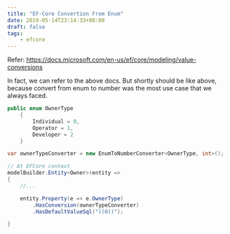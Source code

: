 ```yaml
---
title: "EF-Core Convertion From Enum"
date: 2019-05-14T23:14:33+08:00
draft: false
tags:
    - efcore
---
```


Refer: https://docs.microsoft.com/en-us/ef/core/modeling/value-conversions

In fact, we can refer to the above docs. But shortly should be like above, because convert from enum to number was the most use case that we always faced.

``` csharp
public enum OwnerType
    {
        Individual = 0,
        Operator = 1,
        Developer = 2
    }

var ownerTypeConverter = new EnumToNumberConverter<OwnerType, int>();

// At EFCore context
modelBuilder.Entity<Owner>(entity =>
{
    //...

    entity.Property(e => e.OwnerType)
        .HasConversion(ownerTypeConverter)
        .HasDefaultValueSql("((0))");

}
```
